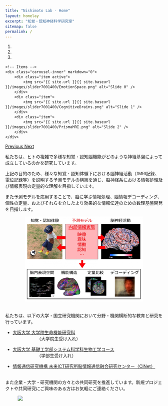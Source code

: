 ```yaml
---
title: "Nishimoto Lab - Home"
layout: homelay
excerpt: "知覚・認知神経科学研究室"
sitemap: false
permalink: /
---
```


<div markdown="0" id="carousel" class="carousel slide carousel-fade" data-ride="carousel" data-interval="6000" data-pause="hover" >
    <!-- Menu -->
    <ol class="carousel-indicators">
        <li data-target="#carousel" data-slide-to="0" class="active"></li>
        <li data-target="#carousel" data-slide-to="1"></li>
        <li data-target="#carousel" data-slide-to="2"></li>
    </ol>

    <!-- Items -->
    <div class="carousel-inner" markdown="0">
        <div class="item active">
            <img src="{{ site.url }}{{ site.baseurl }}/images/slider7001400/EmotionSpace.png" alt="Slide 0" />
        </div>
        <div class="item">
            <img src="{{ site.url }}{{ site.baseurl }}/images/slider7001400/CognitiveBrains.png" alt="Slide 1" />
        </div>
        <div class="item">
            <img src="{{ site.url }}{{ site.baseurl }}/images/slider7001400/PrismaMRI.png" alt="Slide 2" />
        </div>
    </div>
  <a class="left carousel-control" href="#carousel" role="button" data-slide="prev">
    <span class="glyphicon glyphicon-chevron-left" aria-hidden="true"></span>
    <span class="sr-only">Previous</span>
  </a>
  <a class="right carousel-control" href="#carousel" role="button" data-slide="next">
    <span class="glyphicon glyphicon-chevron-right" aria-hidden="true"></span>
    <span class="sr-only">Next</span>
  </a>
</div>

私たちは、ヒトの複雑で多様な知覚・認知脳機能がどのような神経基盤によって成立しているのかを研究しています。

上記の目的のため、様々な知覚・認知体験下における脳神経活動（fMRI記録、電位記録等）を説明する予測モデルの構築を通じ、脳神経系における情報処理及び情報表現の定量的な理解を目指しています。<br />

また予測モデルを応用することで、脳に学ぶ情報処理、脳情報デコーディング、個性の定量、およびそれらを介したより効果的な情報伝達のための数理基盤開発を目指します。<br />

<div align="center">
<img src='/images/slider7001400/research_summary.jpeg' class='img-responsive' style='max-width: 75%' />
</div>
<br />

私たちは、以下の大学・国立研究機関において分野・機関横断的な教育と研究を行っています。<br />

-  [大阪大学 大学院生命機能研究科](https://www.fbs.osaka-u.ac.jp/ja/research_group/detail/25)<br />
　　　　　　（大学院生受け入れ）<br />

-  [大阪大学 基礎工学部システム科学科生物工学コース](http://www.bpe.es.osaka-u.ac.jp/)<br />
　　　　　　（学部生受け入れ）<br />

-  [情報通信研究機構 未来ICT研究所脳情報通信融合研究センター（CiNet）](https://www2.nict.go.jp/bnc/nishimoto/index.html)<br />
<br />
また企業・大学・研究機関の方々との共同研究を推進しています。新規プロジェクトや共同研究にご興味のある方はお気軽にご連絡ください。


<br />

<figure class="fourth">
  <img src="{{ site.url }}{{ site.baseurl }}/images/logopic/Logo_3.png" style="max-width: 100%">
</figure>
